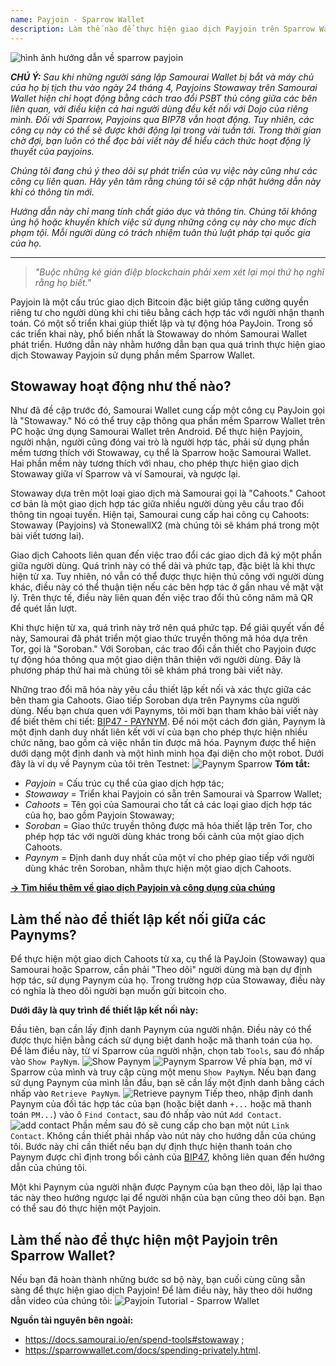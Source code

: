 ```yaml
---
name: Payjoin - Sparrow Wallet
description: Làm thế nào để thực hiện giao dịch Payjoin trên Sparrow Wallet?
---
```


![hình ảnh hướng dẫn về sparrow payjoin](assets/cover.webp)

_**CHÚ Ý:** Sau khi những người sáng lập Samourai Wallet bị bắt và máy chủ của họ bị tịch thu vào ngày 24 tháng 4, Payjoins Stowaway trên Samourai Wallet hiện chỉ hoạt động bằng cách trao đổi PSBT thủ công giữa các bên liên quan, với điều kiện cả hai người dùng đều kết nối với Dojo của riêng mình. Đối với Sparrow, Payjoins qua BIP78 vẫn hoạt động. Tuy nhiên, các công cụ này có thể sẽ được khởi động lại trong vài tuần tới. Trong thời gian chờ đợi, bạn luôn có thể đọc bài viết này để hiểu cách thức hoạt động lý thuyết của payjoins._

_Chúng tôi đang chú ý theo dõi sự phát triển của vụ việc này cũng như các công cụ liên quan. Hãy yên tâm rằng chúng tôi sẽ cập nhật hướng dẫn này khi có thông tin mới._

_Hướng dẫn này chỉ mang tính chất giáo dục và thông tin. Chúng tôi không ủng hộ hoặc khuyến khích việc sử dụng những công cụ này cho mục đích phạm tội. Mỗi người dùng có trách nhiệm tuân thủ luật pháp tại quốc gia của họ._

---

> *"Buộc những kẻ gián điệp blockchain phải xem xét lại mọi thứ họ nghĩ rằng họ biết."*

Payjoin là một cấu trúc giao dịch Bitcoin đặc biệt giúp tăng cường quyền riêng tư cho người dùng khi chi tiêu bằng cách hợp tác với người nhận thanh toán. Có một số triển khai giúp thiết lập và tự động hóa PayJoin. Trong số các triển khai này, phổ biến nhất là Stowaway do nhóm Samourai Wallet phát triển. Hướng dẫn này nhằm hướng dẫn bạn qua quá trình thực hiện giao dịch Stowaway Payjoin sử dụng phần mềm Sparrow Wallet.

## Stowaway hoạt động như thế nào?

Như đã đề cập trước đó, Samourai Wallet cung cấp một công cụ PayJoin gọi là "Stowaway." Nó có thể truy cập thông qua phần mềm Sparrow Wallet trên PC hoặc ứng dụng Samourai Wallet trên Android. Để thực hiện Payjoin, người nhận, người cũng đóng vai trò là người hợp tác, phải sử dụng phần mềm tương thích với Stowaway, cụ thể là Sparrow hoặc Samourai Wallet. Hai phần mềm này tương thích với nhau, cho phép thực hiện giao dịch Stowaway giữa ví Sparrow và ví Samourai, và ngược lại.

Stowaway dựa trên một loại giao dịch mà Samourai gọi là "Cahoots." Cahoot cơ bản là một giao dịch hợp tác giữa nhiều người dùng yêu cầu trao đổi thông tin ngoại tuyến. Hiện tại, Samourai cung cấp hai công cụ Cahoots: Stowaway (Payjoins) và StonewallX2 (mà chúng tôi sẽ khám phá trong một bài viết tương lai).

Giao dịch Cahoots liên quan đến việc trao đổi các giao dịch đã ký một phần giữa người dùng. Quá trình này có thể dài và phức tạp, đặc biệt là khi thực hiện từ xa. Tuy nhiên, nó vẫn có thể được thực hiện thủ công với người dùng khác, điều này có thể thuận tiện nếu các bên hợp tác ở gần nhau về mặt vật lý. Trên thực tế, điều này liên quan đến việc trao đổi thủ công năm mã QR để quét lần lượt.

Khi thực hiện từ xa, quá trình này trở nên quá phức tạp. Để giải quyết vấn đề này, Samourai đã phát triển một giao thức truyền thông mã hóa dựa trên Tor, gọi là "Soroban." Với Soroban, các trao đổi cần thiết cho Payjoin được tự động hóa thông qua một giao diện thân thiện với người dùng. Đây là phương pháp thứ hai mà chúng tôi sẽ khám phá trong bài viết này.

Những trao đổi mã hóa này yêu cầu thiết lập kết nối và xác thực giữa các bên tham gia Cahoots. Giao tiếp Soroban dựa trên Paynyms của người dùng. Nếu bạn chưa quen với Paynyms, tôi mời bạn tham khảo bài viết này để biết thêm chi tiết: [BIP47 - PAYNYM](https://planb.network/tutorials/privacy/paynym-bip47).
Để nói một cách đơn giản, Paynym là một định danh duy nhất liên kết với ví của bạn cho phép thực hiện nhiều chức năng, bao gồm cả việc nhắn tin được mã hóa. Paynym được thể hiện dưới dạng một định danh và một hình minh họa đại diện cho một robot. Dưới đây là ví dụ về Paynym của tôi trên Testnet: ![Paynym Sparrow](assets/en/1.webp)
**Tóm tắt:**
- *Payjoin* = Cấu trúc cụ thể của giao dịch hợp tác;
- *Stowaway* = Triển khai Payjoin có sẵn trên Samourai và Sparrow Wallet;
- *Cahoots* = Tên gọi của Samourai cho tất cả các loại giao dịch hợp tác của họ, bao gồm Payjoin Stowaway;
- *Soroban* = Giao thức truyền thông được mã hóa thiết lập trên Tor, cho phép hợp tác với người dùng khác trong bối cảnh của một giao dịch Cahoots.
- *Paynym* = Định danh duy nhất của một ví cho phép giao tiếp với người dùng khác trên Soroban, nhằm thực hiện một giao dịch Cahoots.

[**-> Tìm hiểu thêm về giao dịch Payjoin và công dụng của chúng**](https://planb.network/tutorials/privacy/payjoin)

## Làm thế nào để thiết lập kết nối giữa các Paynyms?

Để thực hiện một giao dịch Cahoots từ xa, cụ thể là PayJoin (Stowaway) qua Samourai hoặc Sparrow, cần phải "Theo dõi" người dùng mà bạn dự định hợp tác, sử dụng Paynym của họ. Trong trường hợp của Stowaway, điều này có nghĩa là theo dõi người bạn muốn gửi bitcoin cho.

**Dưới đây là quy trình để thiết lập kết nối này:**

Đầu tiên, bạn cần lấy định danh Paynym của người nhận. Điều này có thể được thực hiện bằng cách sử dụng biệt danh hoặc mã thanh toán của họ. Để làm điều này, từ ví Sparrow của người nhận, chọn tab `Tools`, sau đó nhấp vào `Show PayNym`.
![Show Paynym](assets/notext/2.webp)
![Paynym Sparrow](assets/en/1.webp)
Về phía bạn, mở ví Sparrow của mình và truy cập cùng một menu `Show PayNym`. Nếu bạn đang sử dụng Paynym của mình lần đầu, bạn sẽ cần lấy một định danh bằng cách nhấp vào `Retrieve PayNym`.
![Retrieve paynym](assets/notext/3.webp)
Tiếp theo, nhập định danh Paynym của đối tác hợp tác của bạn (hoặc biệt danh `+...` hoặc mã thanh toán `PM...`) vào ô `Find Contact`, sau đó nhấp vào nút `Add Contact`.
![add contact](assets/notext/4.webp)
Phần mềm sau đó sẽ cung cấp cho bạn một nút `Link Contact`. Không cần thiết phải nhấp vào nút này cho hướng dẫn của chúng tôi. Bước này chỉ cần thiết nếu bạn dự định thực hiện thanh toán cho Paynym được chỉ định trong bối cảnh của [BIP47](https://planb.network/tutorials/privacy/paynym-bip47), không liên quan đến hướng dẫn của chúng tôi.

Một khi Paynym của người nhận được Paynym của bạn theo dõi, lặp lại thao tác này theo hướng ngược lại để người nhận của bạn cũng theo dõi bạn. Bạn có thể sau đó thực hiện một Payjoin.

## Làm thế nào để thực hiện một Payjoin trên Sparrow Wallet?
Nếu bạn đã hoàn thành những bước sơ bộ này, bạn cuối cùng cũng sẵn sàng để thực hiện giao dịch Payjoin! Để làm điều này, hãy theo dõi hướng dẫn video của chúng tôi:
![Payjoin Tutorial - Sparrow Wallet](https://youtu.be/ZQxKod3e0Mg)

**Nguồn tài nguyên bên ngoài:**
- https://docs.samourai.io/en/spend-tools#stowaway ;
- https://sparrowwallet.com/docs/spending-privately.html.